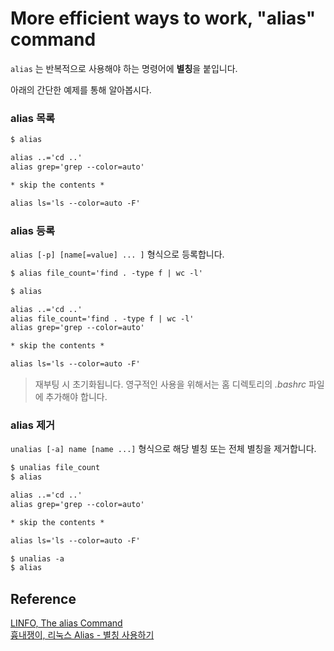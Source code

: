 # More efficient ways to work, "alias" command

`alias` 는 반복적으로 사용해야 하는 명령어에 **별칭**을 붙입니다.

아래의 간단한 예제를 통해 알아봅시다.

### alias 목록

```txt
$ alias

alias ..='cd ..'
alias grep='grep --color=auto'

* skip the contents *

alias ls='ls --color=auto -F'
```

### alias 등록

`alias [-p] [name[=value] ... ]` 형식으로 등록합니다.


```txt
$ alias file_count='find . -type f | wc -l'

$ alias

alias ..='cd ..'
alias file_count='find . -type f | wc -l'
alias grep='grep --color=auto'

* skip the contents *

alias ls='ls --color=auto -F'
```

> 재부팅 시 초기화됩니다. 영구적인 사용을 위해서는 홈 디렉토리의 *.bashrc* 파일에 추가해야 합니다.

### alias 제거

`unalias [-a] name [name ...]` 형식으로 해당 별칭 또는 전체 별칭을 제거합니다.

```txt
$ unalias file_count
$ alias

alias ..='cd ..'
alias grep='grep --color=auto'

* skip the contents *

alias ls='ls --color=auto -F'

$ unalias -a
$ alias
```

## Reference

[LINFO, The alias Command][the-alias-using-command]  
[흉내쟁이, 리눅스 Alias - 별칭 사용하기][linux-alias-using-alias]

[the-alias-using-command]: http://www.linfo.org/alias.html
[linux-alias-using-alias]: http://webdir.tistory.com/107
